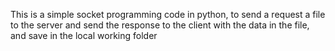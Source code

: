 This is a simple socket programming code in python, to send a request a file to the server and send the response to the client with the data in the file,
and save in the local working folder 

